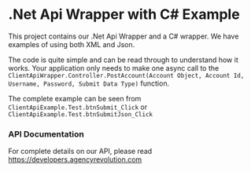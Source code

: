 ﻿# .Net Api Wrapper with C# Example

This project contains our .Net Api Wrapper and a C# wrapper.  We have examples of using both XML and Json. 

The code is quite simple and can be read through to understand how it works. Your application only needs to make one async call to the `ClientApiWrapper.Controller.PostAccount(Account Object, Account Id, Username, Password, Submit Data Type)` function.

The complete example can be seen from `ClientApiExample.Test.btnSubmit_Click` or `ClientApiExample.Test.btnSubmitJson_Click`

### API Documentation
For complete details on our API, please read https://developers.agencyrevolution.com
